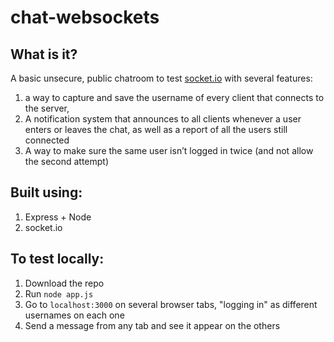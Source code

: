 # chat-websockets

## What is it?
A basic unsecure, public chatroom to test [socket.io](https://socket.io/get-started/chat) with several features:

1. a way to capture and save the username of every client that connects to the server,
2. A notification system that announces to all clients whenever a user enters or leaves the chat, as well as a report of all the users still connected
3. A way to make sure the same user isn’t logged in twice (and not allow the second attempt)

## Built using:
1. Express + Node
2. socket.io

## To test locally:
1. Download the repo
2. Run `node app.js`
3. Go to `localhost:3000` on several browser tabs, "logging in" as different usernames on each one
4. Send a message from any tab and see it appear on the others
